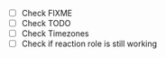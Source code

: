 - [ ] Check FIXME
- [ ] Check TODO
- [ ] Check Timezones
- [ ] Check if reaction role is still working